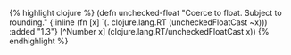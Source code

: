 {% highlight clojure %}
(defn unchecked-float
  "Coerce to float. Subject to rounding."
  {:inline (fn  [x] `(. clojure.lang.RT (uncheckedFloatCast ~x)))
   :added "1.3"}
  [^Number x] (clojure.lang.RT/uncheckedFloatCast x))
{% endhighlight %}
